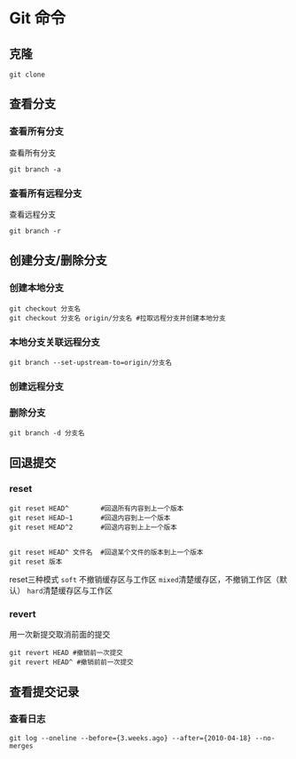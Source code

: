 <!--
 * @Description: git notes
 * @Author: Jiang chen yi
 * @Date: 2022-04-19 12:42:44
 * @LastEditors: Jiang chen yi
 * @LastEditTime: 2022-04-20 13:58:13
-->
# Git 命令
## 克隆
`git clone`
## 查看分支
### 查看所有分支
查看所有分支
````shell
git branch -a 
````
### 查看所有远程分支
查看远程分支
````shell
git branch -r
````
## 创建分支/删除分支
### 创建本地分支
````shell
git checkout 分支名
git checkout 分支名 origin/分支名 #拉取远程分支并创建本地分支
````
### 本地分支关联远程分支
````shell
git branch --set-upstream-to=origin/分支名
````
### 创建远程分支
### 删除分支
````shell
git branch -d 分支名
````
## 回退提交
### reset
````shell
git reset HEAD^        #回退所有内容到上一个版本
git reset HEAD~1       #回退内容到上一个版本
git reset HEAD^2       #回退内容到上上一个版本


git reset HEAD^ 文件名  #回退某个文件的版本到上一个版本
git reset 版本
````
reset三种模式
`soft` 不撤销缓存区与工作区 
`mixed`清楚缓存区，不撤销工作区（默认）
`hard`清楚缓存区与工作区
### revert
用一次新提交取消前面的提交
````shell
git revert HEAD #撤销前一次提交
git revert HEAD^ #撤销前前一次提交
````
## 查看提交记录
### 查看日志
````shell
git log --oneline --before={3.weeks.ago} --after={2010-04-18} --no-merges
````

